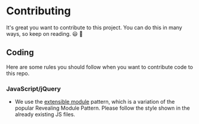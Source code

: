 # Contributing
It's great you want to contribute to this project. You can do this in many ways, so keep on reading. :smiley: :tada:

## Coding
Here are some rules you should follow when you want to contribute code to this repo.

### JavaScript/jQuery

* We use the [extensible module](http://www.adequatelygood.com/JavaScript-Module-Pattern-In-Depth.html) pattern, which is a variation of the popular Revealing Module Pattern. Please follow the style shown in the already existing JS files.
